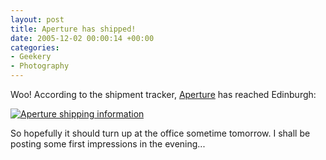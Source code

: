 ```yaml
---
layout: post
title: Aperture has shipped!
date: 2005-12-02 00:00:14 +00:00
categories:
- Geekery
- Photography
---
```

Woo!  According to the shipment tracker, <a href="http://www.apple.com/aperture/">Aperture</a> has reached Edinburgh:

<a href="http://woss.name/wp-content/apertureshipment.png"><img src='http://woss.name/wp-content/thumb-apertureshipment.png' alt='Aperture shipping information' class="centered" /></a>

So hopefully it should turn up at the office sometime tomorrow.  I shall be posting some first impressions in the evening...
